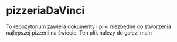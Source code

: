 # pizzeriaDaVinci
To repozytorium zawiera dokumenty i pliki niezbędne do stworzenia najlepszej pizzerii na świecie. 
Ten plik nalezy do gałezi main 
